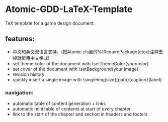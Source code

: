 # Atomic-GDD-LaTeX-Template
TeX template for a game design document. 
## features:
- 中文和英文双语言支持。(把Atomic.cls里的%\RequirePackage{ctex}注释去掉就能用中文格式)
- set theme color of the document with \setThemeColor{yourcolor}
- set cover of the document with \setBackground{your image}
- revision history
- quickly insert a single image with \singleImg[size]{path}{caption}{label}
### navigation: 
- automatic table of content generation + links
- automatic mini table of contents at start of every chapter
- link to the start of the chapter and section in headers and footers